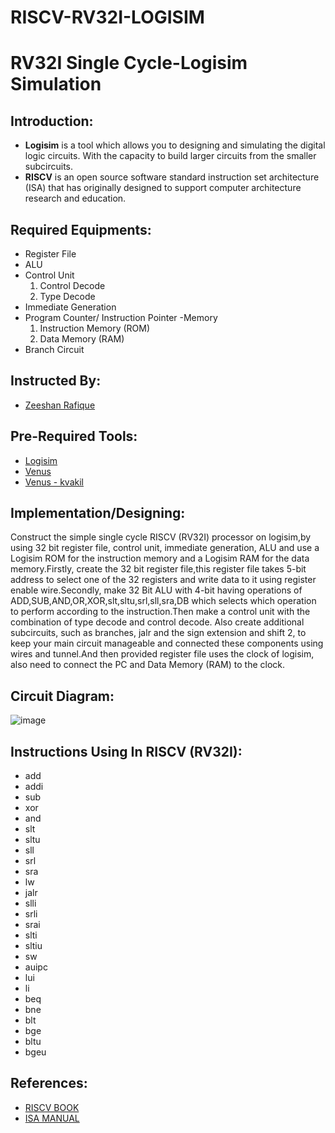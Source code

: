 # RISCV-RV32I-LOGISIM
# **RV32I Single Cycle-Logisim Simulation**

## Introduction:
- **Logisim** is a tool which allows you to designing and simulating the digital logic circuits. With the capacity to build larger circuits from the smaller subcircuits.
- **RISCV** is an open source software standard instruction set architecture (ISA) that has originally designed to support computer architecture research and education. 
## Required Equipments:
- Register File
- ALU
- Control Unit 
   1. Control Decode 
   2. Type Decode
 - Immediate Generation
 - Program Counter/ Instruction Pointer
 -Memory
   1. Instruction Memory (ROM)
   2. Data Memory (RAM)
 - Branch Circuit
## Instructed By:
- [Zeeshan Rafique](https://github.com/zeeshanrafique23)
## Pre-Required Tools:
- [Logisim](http://www.cburch.com/logisim/download.html)
- [Venus](https://venus.cs61c.org/)
- [Venus - kvakil](https://www.kvakil.me/venus/)
## Implementation/Designing:
Construct the simple single cycle RISCV (RV32I) processor on logisim,by using 32 bit register file, control unit, immediate generation, ALU and use a Logisim ROM for the instruction memory and a Logisim RAM for the data memory.Firstly, create the 32 bit register file,this register file takes 5-bit address to select one of the 32 registers and write data to it using register enable wire.Secondly, make 32 Bit ALU with 4-bit having operations of ADD,SUB,AND,OR,XOR,slt,sltu,srl,sll,sra,DB which selects which operation to perform according to the instruction.Then make a control unit with the combination of type decode and control decode. Also create additional subcircuits, such as branches, jalr and the sign extension and shift 2, to keep your main circuit manageable and connected these components using wires and tunnel.And then provided register file uses the clock of logisim, also need to connect the PC and Data Memory (RAM) to the clock.
## Circuit Diagram:
![image](https://user-images.githubusercontent.com/81455748/113479151-2980ee80-9442-11eb-8efc-123280b29d54.png)
## Instructions Using In RISCV (RV32I):
- add
- addi
- sub
- xor
- and
- slt
- sltu
- sll
- srl
- sra
- lw
- jalr
- slli
- srli
- srai
- slti
- sltiu
- sw
- auipc
- lui
- li
- beq
- bne
- blt
- bge
- bltu
- bgeu
## References:
- [RISCV BOOK](https://www.amazon.com/dp/0128122757)
- [ISA MANUAL](https://riscv.org/technical/specifications/)
